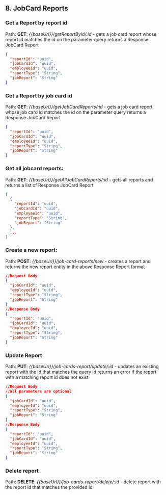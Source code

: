 ## 8. **JobCard Reports**

### Get a Report by report id

Path: **GET**: _{{baseUrl}}/getReportById/:id_ - gets a job card report whose report id matches the id on the parameter
query returns a Response JobCard Report

```json lines
{
  "reportId": "uuid",
  "jobCardId": "uuid",
  "employeeId": "uuid",
  "reportType": "String",
  "jobReport": "String"
}
```

### Get a Report by job card id

Path: **GET**: _{{baseUrl}}/getJobCardReports/:id_ - gets a job card report whose job card id matches the id on the
parameter query returns a Response JobCard Report

```json lines
{
  "reportId": "uuid",
  "jobCardId": "uuid",
  "employeeId": "uuid",
  "reportType": "String",
  "jobReport": "String"
}
```

### Get all jobcard reports:

Path: **GET**: _{{baseUrl}}/getAllJobCardReports/:id_ - gets all reports and returns a list of Response JobCard Report

```json lines
[
  {
    "reportId": "uuid",
    "jobCardId": "uuid",
    "employeeId": "uuid",
    "reportType": "String",
    "jobReport": "String"
  },
  ...
]
```

### Create a new report:

Path: **POST**: _{{baseUrl}}/job-card-reports/new_ - creates a report and returns the new report entity in the above
Response Report format

```json lines
//Request Body
{
  "jobCardId": "uuid",
  "employeeId": "uuid",
  "reportType": "String",
  "jobReport": "String"
}
//Response Body
{
  "reportId": "uuid",
  "jobCardId": "uuid",
  "employeeId": "uuid",
  "reportType": "String",
  "jobReport": "String"
}
```

### Update Report

Path: **PUT**: _{{baseUrl}}/job-cards-report/update/:id_ - updates an existing report with the id that matches the query
id
returns an error if the report with a matching report id does not exist

```json lines
//Request Body
//all parameters are optional
{
  "jobCardId": "uuid",
  "employeeId": "uuid",
  "reportType": "String",
  "jobReport": "String"
}
//Response Body
{
  "reportId": "uuid",
  "jobCardId": "uuid",
  "employeeId": "uuid",
  "reportType": "String",
  "jobReport": "String"
}
```

### Delete report

Path: **DELETE**: _{{baseUrl}}/job-cards-report/delete/:id_ - delete report with the report id that matches the provided
id






